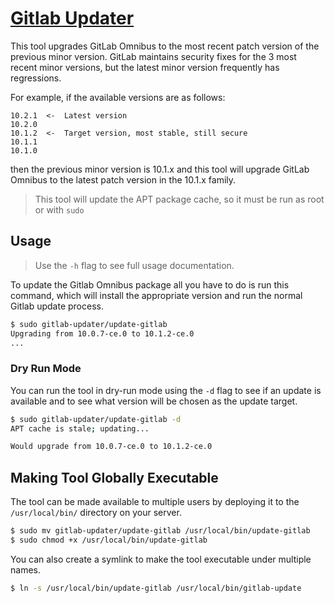 # [Gitlab Updater](https://git.codingallnight.com/chris/gitlab-updater)

This tool upgrades GitLab Omnibus to the most recent patch version of the previous minor version. GitLab maintains security fixes for the 3 most recent minor versions, but the latest minor version frequently has regressions.

For example, if the available versions are as follows:

    10.2.1  <-  Latest version
    10.2.0
    10.1.2  <-  Target version, most stable, still secure
    10.1.1
    10.1.0

then the previous minor version is 10.1.x and this tool will upgrade GitLab Omnibus to the latest patch version in the 10.1.x family.

> This tool will update the APT package cache, so it must be run as root or with `sudo`

## Usage

> Use the `-h` flag to see full usage documentation.

To update the Gitlab Omnibus package all you have to do is run this command, which will install the appropriate version and run the normal Gitlab update process.

```sh
$ sudo gitlab-updater/update-gitlab
Upgrading from 10.0.7-ce.0 to 10.1.2-ce.0
...
```

### Dry Run Mode

You can run the tool in dry-run mode using the `-d` flag to see if an update is available and to see what version will be chosen as the update target.

```sh
$ sudo gitlab-updater/update-gitlab -d
APT cache is stale; updating...

Would upgrade from 10.0.7-ce.0 to 10.1.2-ce.0
```

## Making Tool Globally Executable

The tool can be made available to multiple users by deploying it to the `/usr/local/bin/` directory on your server.

```sh
$ sudo mv gitlab-updater/update-gitlab /usr/local/bin/update-gitlab
$ sudo chmod +x /usr/local/bin/update-gitlab
```

You can also create a symlink to make the tool executable under multiple names.

```sh
$ ln -s /usr/local/bin/update-gitlab /usr/local/bin/gitlab-update
```



[_modeline]: # ( vi: set ts=4 sw=4 et wrap ft=markdown: )
